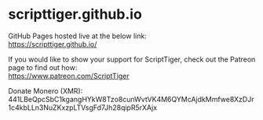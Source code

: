 # scripttiger.github.io
GitHub Pages hosted live at the below link:  
https://scripttiger.github.io/

If you would like to show your support for ScriptTiger, check out the Patreon page to find out how:  
https://www.patreon.com/ScriptTiger

Donate Monero (XMR): 441LBeQpcSbC1kgangHYkW8Tzo8cunWvtVK4M6QYMcAjdkMmfwe8XzDJr1c4kbLLn3NuZKxzpLTVsgFd7Jh28qipR5rXAjx